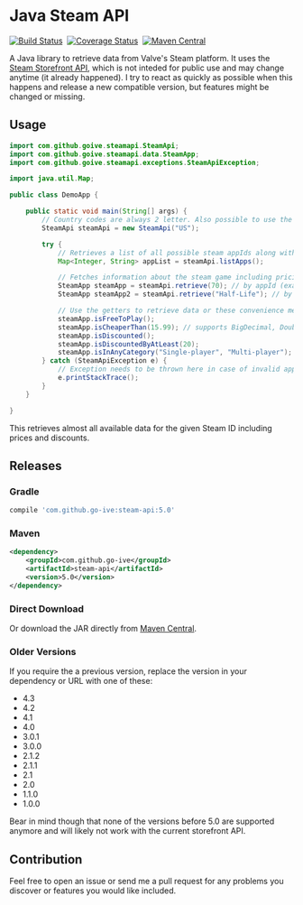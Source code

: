 Java Steam API
=========

[![Build Status](https://travis-ci.org/go-ive/steam-api.svg?branch=master)](https://travis-ci.org/go-ive/steam-api)&nbsp;
[![Coverage Status](https://coveralls.io/repos/go-ive/steam-api/badge.svg?branch=master)](https://coveralls.io/r/go-ive/steam-api?branch=master)&nbsp;
[![Maven Central](https://maven-badges.herokuapp.com/maven-central/com.github.go-ive/steam-api/badge.svg)](https://maven-badges.herokuapp.com/maven-central/com.github.go-ive/steam-api)

A Java library to retrieve data from Valve's Steam platform. It uses the [Steam Storefront API](https://wiki.teamfortress.com/wiki/User:RJackson/StorefrontAPI), which is not inteded for public use and may change anytime (it already happened). I try to react as quickly as possible when this happens and release a new compatible version, but features might be changed or missing.

## Usage

```java
import com.github.goive.steamapi.SteamApi;
import com.github.goive.steamapi.data.SteamApp;
import com.github.goive.steamapi.exceptions.SteamApiException;

import java.util.Map;

public class DemoApp {

    public static void main(String[] args) {
        // Country codes are always 2 letter. Also possible to use the getCountry() method from Locale
        SteamApi steamApi = new SteamApi("US");

        try {
            // Retrieves a list of all possible steam appIds along with name, in case you want to pre-check
            Map<Integer, String> appList = steamApi.listApps();

            // Fetches information about the steam game including pricing
            SteamApp steamApp = steamApi.retrieve(70); // by appId (exact match)
            SteamApp steamApp2 = steamApi.retrieve("Half-Life"); // by name (fuzzy)

            // Use the getters to retrieve data or these convenience methods
            steamApp.isFreeToPlay();
            steamApp.isCheaperThan(15.99); // supports BigDecimal, Double and Integer
            steamApp.isDiscounted();
            steamApp.isDiscountedByAtLeast(20);
            steamApp.isInAnyCategory("Single-player", "Multi-player");
        } catch (SteamApiException e) {
            // Exception needs to be thrown here in case of invalid appId or service downtime
            e.printStackTrace();
        }
    }

}
```

This retrieves almost all available data for the given Steam ID including prices and discounts.

## Releases

### Gradle

```gradle
compile 'com.github.go-ive:steam-api:5.0'
```

### Maven

```xml
<dependency>
    <groupId>com.github.go-ive</groupId>
    <artifactId>steam-api</artifactId>
    <version>5.0</version>
</dependency>
```

### Direct Download

Or download the JAR directly from [Maven Central](https://oss.sonatype.org/content/repositories/releases/com/github/go-ive/steam-api/5.0/steam-api-5.0.jar).

### Older Versions

If you require the a previous version, replace the version in your dependency or URL with one of these:

* 4.3
* 4.2
* 4.1
* 4.0
* 3.0.1
* 3.0.0
* 2.1.2
* 2.1.1
* 2.1
* 2.0
* 1.1.0
* 1.0.0

Bear in mind though that none of the versions before 5.0 are supported anymore and will likely not work with the current
storefront API.

## Contribution

Feel free to open an issue or send me a pull request for any problems you discover or features you would like included.